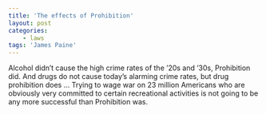 ```yaml
---
title: 'The effects of Prohibition'
layout: post
categories:
    - laws
tags: 'James Paine'
---
```


Alcohol didn’t cause the high crime rates of the ’20s and ’30s, Prohibition did. And drugs do not cause today’s alarming crime rates, but drug prohibition does … Trying to wage war on 23 million Americans who are obviously very committed to certain recreational activities is not going to be any more successful than Prohibition was.